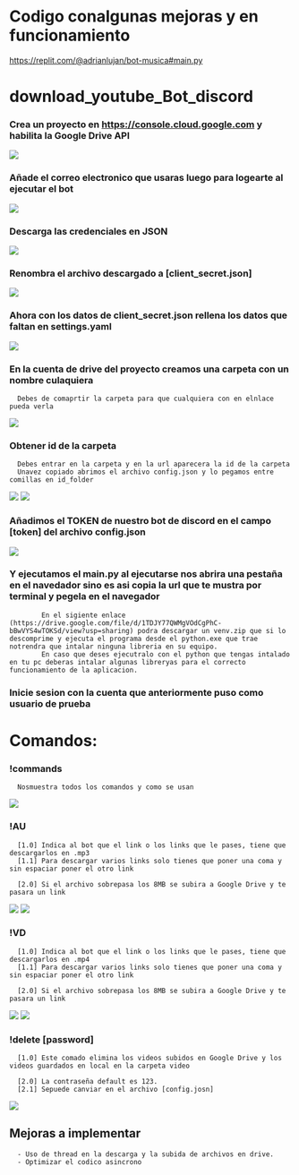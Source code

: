 # Codigo conalgunas mejoras y en funcionamiento
https://replit.com/@adrianlujan/bot-musica#main.py

# download_youtube_Bot_discord

### Crea un proyecto en https://console.cloud.google.com y habilita la Google Drive API
![](https://i.imgur.com/hmWrrdT.png)

### Añade el correo electronico que usaras luego para logearte al ejecutar el bot
![](https://i.imgur.com/FFM6NaW.png)

### Descarga las credenciales en JSON
![](https://i.imgur.com/KnIT73i.png)

### Renombra el archivo descargado a [client_secret.json]
![](https://i.imgur.com/TaMKGaz.png)

### Ahora con los datos de client_secret.json rellena los datos que faltan en settings.yaml
![](https://i.imgur.com/XEBzLsp.png)

### En la cuenta de drive del proyecto creamos una carpeta con un nombre culaquiera
      Debes de comaprtir la carpeta para que cualquiera con en elnlace pueda verla
    
![](https://i.imgur.com/nUwuwdZ.png)

### Obtener id de la carpeta
      Debes entrar en la carpeta y en la url aparecera la id de la carpeta
      Unavez copiado abrimos el archivo config.json y lo pegamos entre comillas en id_folder
    
![](https://i.imgur.com/mWSoJr5.png)
![](https://i.imgur.com/dkM4gQi.png)

### Añadimos el TOKEN de nuestro bot de discord en el campo [token] del archivo config.json
![](https://i.imgur.com/g0ERkyG.png)

### Y ejecutamos el main.py al ejecutarse nos abrira una pestaña en el navedador sino es asi copia la url que te mustra por terminal y pegela en el navegador
            En el sigiente enlace (https://drive.google.com/file/d/1TDJY77QWMgVOdCgPhC-bBwVYS4wTOKSd/view?usp=sharing) podra descargar un venv.zip que si lo descomprime y ejecuta el programa desde el python.exe que trae notrendra que intalar ninguna libreria en su equipo.
            En caso que deses ejecutralo con el python que tengas intalado en tu pc deberas intalar algunas libreryas para el correcto funcionamiento de la aplicacion.
### Inicie sesion con la cuenta que anteriormente puso como usuario de prueba

# Comandos:
### !commands
      Nosmuestra todos los comandos y como se usan
![](https://i.imgur.com/oEPBaue.png)

### !AU
      [1.0] Indica al bot que el link o los links que le pases, tiene que descargarlos en .mp3
      [1.1] Para descargar varios links solo tienes que poner una coma y sin espaciar poner el otro link
      
      [2.0] Si el archivo sobrepasa los 8MB se subira a Google Drive y te pasara un link
![](https://i.imgur.com/x7GsW4Z.png)
![](https://i.imgur.com/6BOLGTC.png)

### !VD
      [1.0] Indica al bot que el link o los links que le pases, tiene que descargarlos en .mp4
      [1.1] Para descargar varios links solo tienes que poner una coma y sin espaciar poner el otro link
      
      [2.0] Si el archivo sobrepasa los 8MB se subira a Google Drive y te pasara un link
![](https://i.imgur.com/tkbPKeU.png)
![](https://i.imgur.com/CoW7avZ.png)

### !delete [password]
      [1.0] Este comado elimina los videos subidos en Google Drive y los videos guardados en local en la carpeta video 
      
      [2.0] La contraseña default es 123.
      [2.1] Sepuede canviar en el archivo [config.josn]
![](https://i.imgur.com/OcGam28.png)


## Mejoras a implementar
      - Uso de thread en la descarga y la subida de archivos en drive.
      - Optimizar el codico asincrono
